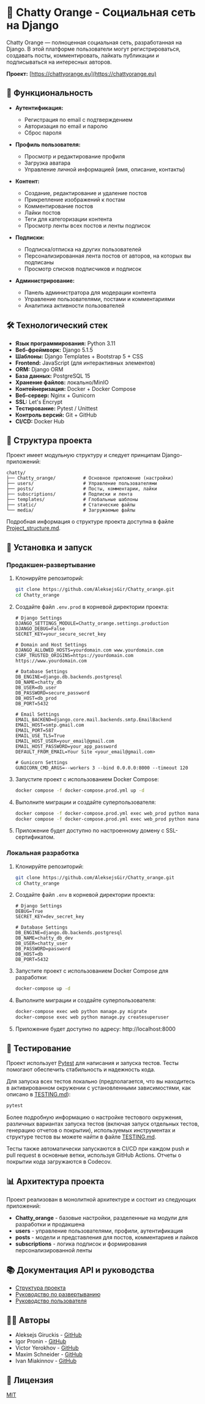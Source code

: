 # 📘 Chatty Orange - Социальная сеть на Django

Chatty Orange — полноценная социальная сеть, разработанная на Django. В этой платформе пользователи могут регистрироваться, создавать посты, комментировать, лайкать публикации и подписываться на интересных авторов.

**Проект:** [https://chattyorange.eu](https://chattyorange.eu)

## 🎯 Функциональность

- **Аутентификация:**
  - Регистрация по email с подтверждением
  - Авторизация по email и паролю
  - Сброс пароля

- **Профиль пользователя:**
  - Просмотр и редактирование профиля
  - Загрузка аватара
  - Управление личной информацией (имя, описание, контакты)

- **Контент:**
  - Создание, редактирование и удаление постов
  - Прикрепление изображений к постам
  - Комментирование постов
  - Лайки постов
  - Теги для категоризации контента
  - Просмотр ленты всех постов и ленты подписок

- **Подписки:**
  - Подписка/отписка на других пользователей
  - Персонализированная лента постов от авторов, на которых вы подписаны
  - Просмотр списков подписчиков и подписок

- **Администрирование:**
  - Панель администратора для модерации контента
  - Управление пользователями, постами и комментариями
  - Аналитика активности пользователей

## 🛠️ Технологический стек

- **Язык программирования:** Python 3.11
- **Веб-фреймворк:** Django 5.1.5
- **Шаблоны:** Django Templates + Bootstrap 5 + CSS
- **Frontend:** JavaScript (для интерактивных элементов)
- **ORM:** Django ORM
- **База данных:** PostgreSQL 15
- **Хранение файлов:** локально/MinIO
- **Контейнеризация:** Docker + Docker Compose
- **Веб-сервер:** Nginx + Gunicorn
- **SSL:** Let's Encrypt
- **Тестирование:** Pytest / Unittest
- **Контроль версий:** Git + GitHub
- **CI/CD:** Docker Hub

## 📂 Структура проекта

Проект имеет модульную структуру и следует принципам Django-приложений:

```
chatty/
├── Chatty_orange/          # Основное приложение (настройки)
├── users/                  # Управление пользователями
├── posts/                  # Посты, комментарии, лайки
├── subscriptions/          # Подписки и лента
├── templates/              # Глобальные шаблоны
├── static/                 # Статические файлы
└── media/                  # Загружаемые файлы
```

Подробная информация о структуре проекта доступна в файле [Project_structure.md](Project_structure.md).

## 🚀 Установка и запуск

### Продакшен-развертывание

1. Клонируйте репозиторий:
   ```bash
   git clone https://github.com/AleksejsGir/Chatty_orange.git
   cd Chatty_orange
   ```

2. Создайте файл `.env.prod` в корневой директории проекта:
   ```
   # Django Settings
   DJANGO_SETTINGS_MODULE=Chatty_orange.settings.production
   DJANGO_DEBUG=False
   SECRET_KEY=your_secure_secret_key
   
   # Domain and Host Settings
   DJANGO_ALLOWED_HOSTS=yourdomain.com www.yourdomain.com
   CSRF_TRUSTED_ORIGINS=https://yourdomain.com https://www.yourdomain.com
   
   # Database Settings
   DB_ENGINE=django.db.backends.postgresql
   DB_NAME=chatty_db
   DB_USER=db_user
   DB_PASSWORD=secure_password
   DB_HOST=db_prod
   DB_PORT=5432
   
   # Email Settings
   EMAIL_BACKEND=django.core.mail.backends.smtp.EmailBackend
   EMAIL_HOST=smtp.gmail.com
   EMAIL_PORT=587
   EMAIL_USE_TLS=True
   EMAIL_HOST_USER=your_email@gmail.com
   EMAIL_HOST_PASSWORD=your_app_password
   DEFAULT_FROM_EMAIL=Your Site <your_email@gmail.com>
   
   # Gunicorn Settings
   GUNICORN_CMD_ARGS=--workers 3 --bind 0.0.0.0:8000 --timeout 120
   ```

3. Запустите проект с использованием Docker Compose:
   ```bash
   docker compose -f docker-compose.prod.yml up -d
   ```

4. Выполните миграции и создайте суперпользователя:
   ```bash
   docker compose -f docker-compose.prod.yml exec web_prod python manage.py migrate
   docker compose -f docker-compose.prod.yml exec web_prod python manage.py createsuperuser
   ```

5. Приложение будет доступно по настроенному домену с SSL-сертификатом.

### Локальная разработка

1. Клонируйте репозиторий:
   ```bash
   git clone https://github.com/AleksejsGir/Chatty_orange.git
   cd Chatty_orange
   ```

2. Создайте файл `.env` в корневой директории проекта:
   ```
   # Django Settings
   DEBUG=True
   SECRET_KEY=dev_secret_key
   
   # Database Settings
   DB_ENGINE=django.db.backends.postgresql
   DB_NAME=chatty_db_dev
   DB_USER=chatty_user
   DB_PASSWORD=password
   DB_HOST=db
   DB_PORT=5432
   ```

3. Запустите проект с использованием Docker Compose для разработки:
   ```bash
   docker-compose up -d
   ```

4. Выполните миграции и создайте суперпользователя:
   ```bash
   docker-compose exec web python manage.py migrate
   docker-compose exec web python manage.py createsuperuser
   ```

5. Приложение будет доступно по адресу: http://localhost:8000

## 🧪 Тестирование

Проект использует [Pytest](https://pytest.org/) для написания и запуска тестов. Тесты помогают обеспечить стабильность и надежность кода.

Для запуска всех тестов локально (предполагается, что вы находитесь в активированном окружении с установленными зависимостями, как описано в [TESTING.md](TESTING.md)):

```bash
pytest
```
Более подробную информацию о настройке тестового окружения, различных вариантах запуска тестов (включая запуск отдельных тестов, генерацию отчетов о покрытии), используемых инструментах и структуре тестов вы можете найти в файле [TESTING.md](TESTING.md).

Тесты также автоматически запускаются в CI/CD  при каждом push и pull request в основные ветки, используя GitHub Actions. Отчеты о покрытии кода загружаются в Codecov.





## 📊 Архитектура проекта

Проект реализован в монолитной архитектуре и состоит из следующих приложений:

- **Chatty_orange** - базовые настройки, разделенные на модули для разработки и продакшена
- **users** - управление пользователями, профили, аутентификация
- **posts** - модели и представления для постов, комментариев и лайков
- **subscriptions** - логика подписок и формирования персонализированной ленты

## 📚 Документация API и руководства

- [Структура проекта](Project_structure.md)
- [Руководство по развертыванию](deployment_guide.md)
- [Руководство пользователя](user_guide.md)

## 👨‍💻 Авторы

- Aleksejs Giruckis - [GitHub](https://github.com/AleksejsGir/Chatty_orange)
- Igor Pronin - [GitHub](https://github.com/AleksejsGir/Chatty_orange)
- Victor Yerokhov - [GitHub](https://github.com/AleksejsGir/Chatty_orange)
- Maxim Schneider - [GitHub](https://github.com/AleksejsGir/Chatty_orange)
- Ivan Miakinnov - [GitHub](https://github.com/AleksejsGir/Chatty_orange)



## 📄 Лицензия

[MIT](LICENSE)